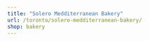 ```yaml
---
title: "Solero Medditerranean Bakery"
url: /toronto/solero-medditerranean-bakery/
shop: bakery
---
```

